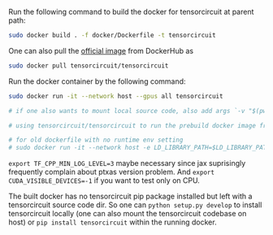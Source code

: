 Run the following command to build the docker for tensorcircuit at parent path:

```bash
sudo docker build . -f docker/Dockerfile -t tensorcircuit
```

One can also pull the [official image](https://hub.docker.com/repository/docker/tensorcircuit/tensorcircuit) from DockerHub as

```bash
sudo docker pull tensorcircuit/tensorcircuit
```

Run the docker container by the following command:

```bash
sudo docker run -it --network host --gpus all tensorcircuit

# if one also wants to mount local source code, also add args `-v "$(pwd)":/app`

# using tensorcircuit/tensorcircuit to run the prebuild docker image from dockerhub

# for old dockerfile with no runtime env setting
# sudo docker run -it --network host -e LD_LIBRARY_PATH=$LD_LIBRARY_PATH:/usr/local/cuda-11.0/targets/x86_64-linux/lib -e PYTHONPATH=/app -v "$(pwd)":/app  --gpus all tensorcircuit
```

`export TF_CPP_MIN_LOG_LEVEL=3` maybe necessary since jax suprisingly frequently complain about ptxas version problem. And `export CUDA_VISIBLE_DEVICES=-1` if you want to test only on CPU.

The built docker has no tensorcircuit pip package installed but left with a tensorcircuit source code dir. So one can `python setup.py develop` to install tensorcircuit locally (one can also mount the tensorcircuit codebase on host) or `pip install tensorcircuit` within the running docker.

